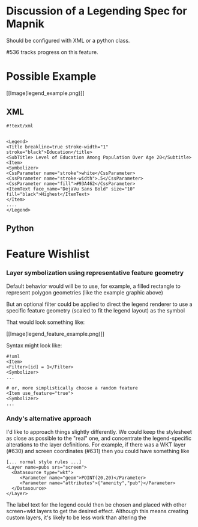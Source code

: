 <!-- Name: Legending -->
<!-- Version: 10 -->
<!-- Last-Modified: 2011/10/10 02:01:25 -->
<!-- Author: Petr Dlouhy -->

# Discussion of a Legending Spec for Mapnik
Should be configured with XML or a python class.

#536 tracks progress on this feature.

# Possible Example
[[Image(legend_example.png)]]

## XML


    #!text/xml
    
    
    <Legend>
    <Title breakline=true stroke-width="1" stroke="black">Education</title>
    <SubTitle> Level of Education Among Population Over Age 20</Subtitle>
    <Item>
    <Symbolizer>
    <CssParameter name="stroke">white</CssParameter>
    <CssParameter name="stroke-width">.5</CssParameter>
    <CssParameter name="fill">#93A462</CssParameter>
    <ItemText face_name="DejaVu Sans Bold" size="10" fill="black">Highest</ItemText>
    </Item>
    ....
    </Legend>
## Python


# Feature Wishlist

### Layer symbolization using representative feature geometry

Default behavior would will be to use, for example, a filled rectangle to represent polygon geometries (like the example graphic above)

But an optional filter could be applied to direct the legend renderer to use a specific feature geometry (scaled to fit the legend layout) as the symbol

That would look something like:

[[Image(legend_feature_example.png)]]

Syntax might look like:


    #!xml
    <Item>
    <Filter>[id] = 1</Filter>
    <Symbolizer>
    ...
    
    # or, more simplistically choose a random feature
    <Item use_feature="true">
    <Symbolizer>
    ...
    

### Andy's alternative approach

I'd like to approach things slightly differently. We could keep the stylesheet as close as possible to the "real" one, and concentrate the legend-specific alterations to the layer definitions. For example, if there was a WKT layer (#630) and screen coordinates (#631) then you could have something like


    [... normal style rules ...]
    <Layer name=pubs srs="screen">
      <Datasource type="wkt">
         <Parameter name="geom">POINT(20,20)</Parameter>
         <Parameter name="attributes">{"amenity","pub"}</Parameter>
      </Datasource>
    </Layer>
The label text for the legend could then be chosen and placed with other screen+wkt layers to get the desired effect. Although this means creating custom layers, it's likely to be less work than altering the <style> sections of a large map definition.

# See also
Lars Ahlzen has written a Python script for TopOSM which creates HTML snippets with images from a Mapnik style file: http://wiki.openstreetmap.org/wiki/TopOSM/Details#Map_legend